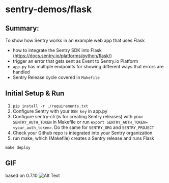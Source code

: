 # sentry-demos/flask

## Summary:
To show how Sentry works in an example web app that uses Flask
- how to integrate the Sentry SDK into Flask (https://docs.sentry.io/platforms/python/flask/)
- trigger an error that gets sent as Event to Sentry.io Platform
- `app.py` has multiple endpoints for showing different ways that errors are handled
- Sentry Release cycle covered in `Makefile`

## Initial Setup & Run
1. `pip install -r ./requirements.txt`
2. Configure Sentry with your `DSN key` in app.py
3. Configure sentry-cli (is for creating Sentry releases) with your `SENTRY_AUTH_TOKEN` in Makefile or run `export SENTRY_AUTH_TOKEN=<your_auth_token>`. Do the same for `SENTRY_ORG` and `SENTRY_PROJECT`
4. Check your Github repo is integrated into your Sentry organization.
5. run make, which (Makefile) creates a Sentry release and runs Flask
```
make deploy
```

## GIF
based on 0.7.10
![Alt Text](flask-demo.gif)
